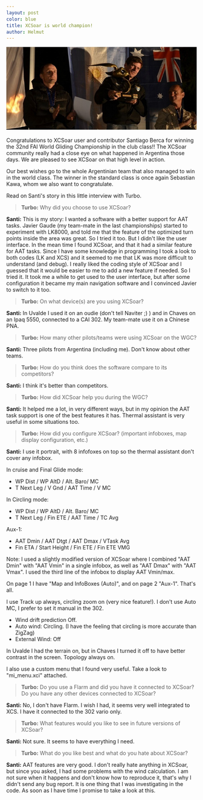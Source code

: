 ```yaml
---
layout: post
color: blue
title: XCSoar is world champion!
author: Helmut
---
```


![Club class winners, WGC Argentina 2012](/discover/attachments/2013-01_podios_club.jpg "Club class winners")

Congratulations to XCSoar user and contributor Santiago Berca for winning 
the 32nd FAI World Gliding Championship in the club class!!
The XCSoar community really had a close eye on what happened in Argentina those days. 
We are pleased to see XCSoar on that high level in action. 

Our best wishes go to the whole Argentinian team that also managed to win in 
the world class. The winner in the standard class is once again Sebastian Kawa, whom 
we also want to congratulate.

Read on Santi's story in this little interview with Turbo.


> **Turbo:** Why did you choose to use XCSoar?

**Santi:** This is my story: I wanted a software with a better support for AAT tasks.
Javier Gaude (my team-mate in the last championships) started to experiment with LK8000, 
and told me that the feature of the optimized turn points inside the area was great. 
So I tried it too. But I didn't like the user interface. In the mean time I found 
XCSoar, and that it had a similar feature for AAT tasks. Since I have some knowledge 
in programming I took a look to both codes (LK and XCS) and it seemed to me that 
LK was more difficult to understand (and debug). I really liked the coding style 
of XCSoar and I guessed that it would be easier to me to add a new feature if needed. 
So I tried it. It took me a while to get used to the user interface, but after 
some configuration it became my main navigation software and I convinced Javier 
to switch to it too.


> **Turbo:** On what device(s) are you using XCSoar?

**Santi:** In Uvalde I used it on an oudie (don't tell Naviter ;) ) and in Chaves on
an Ipaq 5550, connected to a CAI 302. My team-mate use it on a Chinese PNA.

> **Turbo:** How many other pilots/teams were using XCSoar on the WGC?

**Santi:** Three pilots from Argentina (including me). Don't know about other teams.

> **Turbo:** How do you think does the software compare to its competitors?

**Santi:** I think it's better than competitors.

> **Turbo:** How did XCSoar help you during the WGC?

**Santi:** It helped me a lot, in very different ways, but in my opinion the AAT
task support is one of the best features it has. Thermal assistant is very useful 
in some situations too.

> **Turbo:** How did you configure XCSoar? (important infoboxes, map display
> configuration, etc.)

**Santi:** I use it portrait, with 8 infofoxes on top so the thermal assistant don't
cover any infobox.

In cruise and Final Glide mode:
 - WP Dist / WP AltD / Alt. Baro/ MC
 - T Next Leg / V Gnd / AAT Time / V MC
 
In Circling mode:
 - WP Dist / WP AltD / Alt. Baro/ MC
 - T Next Leg / Fin ETE / AAT Time / TC Avg
 
Aux-1:
 - AAT Dmin / AAT Dtgt / AAT Dmax / VTask Avg
 - Fin ETA / Start Height / Fin ETE / Fin ETE VMG

Note: I used a slightly modified version of XCSoar where I combined "AAT Dmin" 
with "AAT Vmin" in a single infobox, as well as "AAT Dmax" with "AAT Vmax". I 
used the third line of the infobox to display AAT Vmin/max.

On page 1 I have "Map and InfoBoxes (Auto)", and on page 2 "Aux-1". That's all.

I use Track up always, circling zoom on (very nice feature!). I don't use Auto MC, 
I prefer to set it manual in the 302.
 - Wind drift prediction Off.
 - Auto wind: Circling. (I have the feeling that circling is more accurate than ZigZag)
 - External Wind: Off

In Uvalde I had the terrain on, but in Chaves I turned it off to have better 
contrast in the screen. Topology always on.

I also use a custom menu that I found very useful. Take a look to "mi_menu.xci" 
attached.

> **Turbo:** Do you use a Flarm and did you have it connected to XCSoar? Do you have
> any other devices connected to XCSoar?

**Santi:** No, I don't have Flarm. I wish I had, it seems very well integrated to XCS. 
I have it connected to the 302 vario only.

> **Turbo:** What features would you like to see in future versions of XCSoar?

**Santi:** Not sure. It seems to have everything I need.

> **Turbo:** What do you like best and what do you hate about XCSoar?

**Santi:** AAT features are very good. I don't really hate anything in XCSoar,
but since you asked, I had some problems with the wind calculation. I am not 
sure when it happens and don't know how to reproduce it, that's why I didn't 
send any bug report. It is one thing that I was investigating in the code. 
As soon as I have time I promise to take a look at this.



